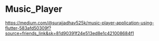 # Music_Player

https://medium.com/@surajjadhav525k/music-player-application-using-flutter-583afd50309f?source=friends_link&sk=81d90391f24e513ed8e1c421008684f1
